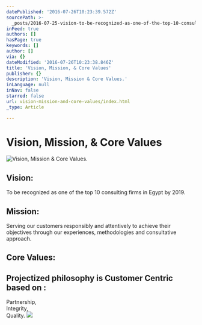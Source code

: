 ```yaml
---
datePublished: '2016-07-26T10:23:39.572Z'
sourcePath: >-
  _posts/2016-07-25-vision-to-be-recognized-as-one-of-the-top-10-consulting-fi.md
inFeed: true
authors: []
hasPage: true
keywords: []
author: []
via: {}
dateModified: '2016-07-26T10:23:38.846Z'
title: 'Vision, Mission, & Core Values'
publisher: {}
description: 'Vision, Mission & Core Values.'
inLanguage: null
inNav: false
starred: false
url: vision-mission-and-core-values/index.html
_type: Article

---
```

# Vision, Mission, & Core Values
![Vision, Mission & Core Values.](https://the-grid-user-content.s3-us-west-2.amazonaws.com/4044eed2-3d74-462e-ae35-055cc1a5be13.jpg)

## Vision:   
To be recognized as one of the top 10 consulting firms in Egypt by 2019\.

## Mission:   
Serving our customers responsibly and attentively to achieve their objectives through our experiences, methodologies and consultative approach.

## Core Values:

## Projectized philosophy is Customer Centric based on :   
Partnership,   
Integrity,   
Quality.
![](https://the-grid-user-content.s3-us-west-2.amazonaws.com/ce43f84b-8d6c-434a-98bc-4b5f148791c4.png)